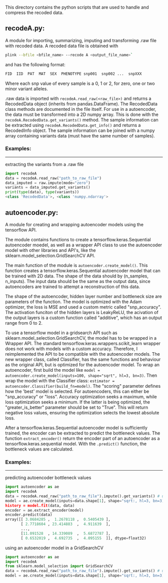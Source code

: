 This directory contains the python scripts that are used to handle and compress the recoded data.

## recodeA.py:

A module for importing, summarizing, imputing and transforming .raw file with recoded data. A recoded data file is obtained with
```bash
plink --bfile <bfile_name> --recode A <output_file_name>`
```

and has the following format:
```bash
FID  IID  PAT  MAT  SEX  PHENOTYPE snp001  snp002 ...  snpXXX
```
Where each snp value of every sample is a 0, 1 or 2, for zero,
one or two minor variant alleles.

.raw data is imported with `recodeA.read_raw(<raw_file>)` and returns a RecodedData object (inherits from pandas.DataFrame). The RecodedData class methods are documented in the file itself. For use in a autoencoder, the data must be transformed into a 2D numpy array. This is done with the `recodeA.RecodedData.get_variants()` method. The sample information can be extracted using `recodeA.RecodedData.get_info()` and returns a RecodedInfo object. The sample information can be joined with a numpy array containing variants data (must have the same number of samples).

### Examples:
---------

extracting the variants from a .raw file
```python
import recodeA
data = recodeA.read_raw("path_to_raw_file")
data_imputed = raw.impute(mode="zero")
variants = data_imputed.get_variants()
print(type(data), type(variants))
<class 'RecodedData'>, <class 'numpy.ndarray'>
```

## autoencoder.py:

A module for creating and wrapping autoencoder models using the tensorflow API.

The module contains functions to create a tensorflow.keras.Sequential autoencoder moedel, as well as a wrapper API class to use the autoencoder model with other libraries and API's, like the sklearn.model_selection.GridSearchCV API.

The main function of the module is `autoencoder.create_model()`. This function creates a tensorflow.keras.Sequential autoencoder model that can be trained with 2D data. The shape of the data should by (n_samples, n_inputs). The input data should be the same as the output data, since autoencoders are trained to attempt a reconstruction of this data.

The shape of the autoencoder, hidden layer number and bottleneck size are parameters of the function. The model is optimized with the Adam optimizer, the loss is MSE and used a custom metric called "snp_accuracy". The activation funciton of the hidden layers is LeakyReLU, the acivation of the output layers is a custom function called "additive", which has an output range from 0 to 2.

To use a tensorflow model in a gridsearch API such as sklearn.model_selection.GridSearchCV, the model has to be wrapped in a Wrapper API. The standard tensorflow.keras.wrappers.scikit_learn wrapper does not work with models with a custom accuracy. Therefore, I reimplemented the API to be compatible with the autoencoder models. The new wrapper class, called Classifier, has the same functions and behaviour as the original API, but is optimized for the autoencoder model. To wrap an autoencoder, first build the model like `model = autoencoder.create_model(inputs=100, shape="sqrt", hl=3, bn=3)`. Then wrap the model with the Classifier class: `estimator = autoencoder.Classifier(build_fn=model)`. The "scoring" parameter defines how the 'best' model is selected. For autoencoders, this can either be "snp_accuracy" or "loss". Accuracy optimization seeks a maximum, while loss optimization seeks a minimum. If the latter is being optimized, the "greater_is_better" parameter should be set to "True". This will return negative loss values, ensuring the optimization selects the lowest absolute loss.

After a tensorflow.keras.Sequential autoencoder model is sufficiently trained, the encoder can be extracted to predict the bottleneck values. The function `extract_encoder()` return the encoder part of an autoencoder as a tensorflow.keras.sequential model. With the `.predict()` function, the bottleneck values are calculated.


### Examples:
---------

predicting autoencoder bottleneck values

```python
import autoencoder as ae
import recodeA
data = recodeA.read_raw("path_to_raw_file").impute().get_variants() # using .raw data
model = ae.create_model(inputs=data.shape[1], shape="sqrt:, hl=3, bn=3)
history = model.fit(data, data)
encoder = ae.extract_encoder(model)
encoder.predict(data)
array([[ 3.0684285 ,  1.2678118 ,  0.5405439 ],
       [ 2.7718604 , 23.414883  ,  4.911639  ],
       ...,
       [11.091528  , 14.339089  ,  5.6872787 ],
       [ 0.6532019 ,  4.692735  ,  4.095155  ]], dtype=float32)
```

using an autoencoder model in a GridSearchCV

```python
import autoencoder as ae
import recodeA
from sklearn.model_selection import GridSearchCV
data = recodeA.read_raw("path_to_raw_file").impute().get_variants() # using .raw data
model = ae.create_model(inputs=data.shape[1], shape="sqrt:, hl=3, bn=3)
```
